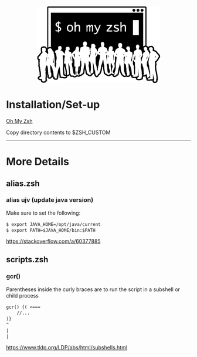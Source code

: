 <p align="center">
  <img src="/resources/images/oh-my-zsh-logo.png" alt="Oh My Zsh">
</p>

# Installation/Set-up
[Oh My Zsh](https://github.com/ohmyzsh/ohmyzsh)

Copy directory contents to $ZSH_CUSTOM

---

# More Details
## alias.zsh
### alias ujv (update java version)
Make sure to set the following:

```
$ export JAVA_HOME=/opt/java/current
$ export PATH=$JAVA_HOME/bin:$PATH
```

https://stackoverflow.com/a/60377885

## scripts.zsh
### gcr()
Parentheses inside the curly braces are to run the script in a subshell or child process
```
gcr() {( <===
	//...
)}
^
|
|
```

https://www.tldp.org/LDP/abs/html/subshells.html
